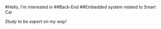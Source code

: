 #Hello, I'm interested in 
   ##Back-End
   ##Embedded system related to Smart Car


*Study to be expert on my way!*

